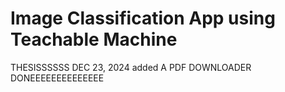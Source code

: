 # Image Classification App using Teachable Machine

THESISSSSSS DEC 23, 2024 added A PDF DOWNLOADER
DONEEEEEEEEEEEEEE


